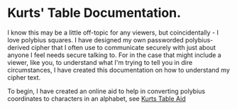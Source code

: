 # Kurts' Table Documentation.
I know this may be a little off-topic for any viewers, but coincidentally - I love polybius squares. I have designed my own passworded polybius-derived cipher that I often use to communicate securely with just about anyone I feel needs secure talking to.
For in the case that might include a viewer, like you, to understand what I'm trying to tell you in dire circumstances, I have created this documentation on how to understand my cipher text.

To begin, I have created an online aid to help in converting polybius coordinates to characters in an alphabet, see 
[Kurts Table Aid](https://chib.xyz/polybius/kurttable.html)
